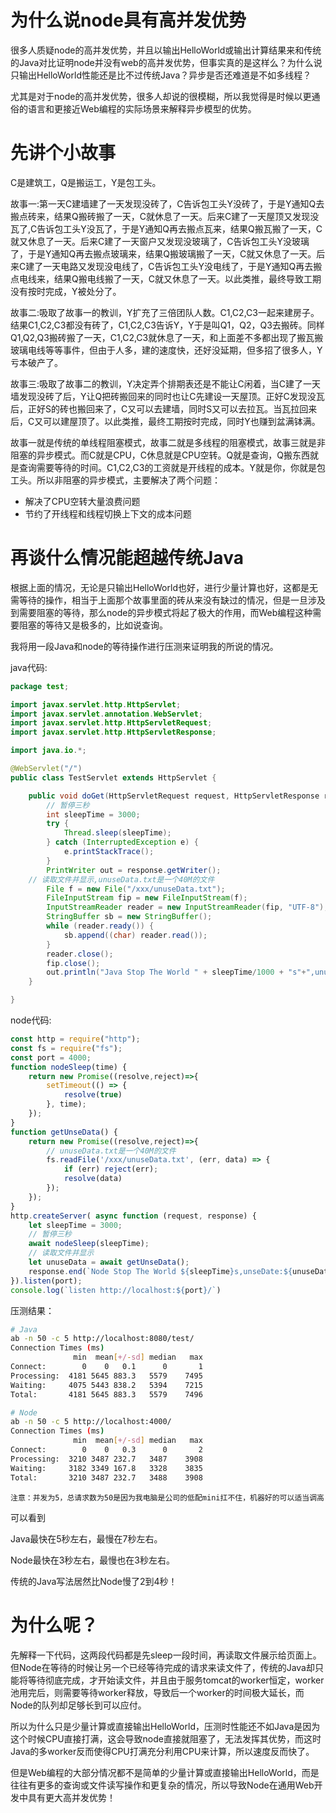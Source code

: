 # 为什么说node具有高并发优势
很多人质疑node的高并发优势，并且以输出HelloWorld或输出计算结果来和传统的Java对比证明node并没有web的高并发优势，但事实真的是这样么？为什么说只输出HelloWorld性能还是比不过传统Java？异步是否还难道是不如多线程？

尤其是对于node的高并发优势，很多人却说的很模糊，所以我觉得是时候以更通俗的语言和更接近Web编程的实际场景来解释异步模型的优势。

# 先讲个小故事
C是建筑工，Q是搬运工，Y是包工头。

故事一:第一天C建墙建了一天发现没砖了，C告诉包工头Y没砖了，于是Y通知Q去搬点砖来，结果Q搬砖搬了一天，C就休息了一天。后来C建了一天屋顶又发现没瓦了,C告诉包工头Y没瓦了，于是Y通知Q再去搬点瓦来，结果Q搬瓦搬了一天，C就又休息了一天。后来C建了一天窗户又发现没玻璃了，C告诉包工头Y没玻璃了，于是Y通知Q再去搬点玻璃来，结果Q搬玻璃搬了一天，C就又休息了一天。后来C建了一天电路又发现没电线了，C告诉包工头Y没电线了，于是Y通知Q再去搬点电线来，结果Q搬电线搬了一天，C就又休息了一天。以此类推，最终导致工期没有按时完成，Y被处分了。

故事二:吸取了故事一的教训，Y扩充了三倍团队人数。C1,C2,C3一起来建房子。结果C1,C2,C3都没有砖了，C1,C2,C3告诉Y，Y于是叫Q1，Q2，Q3去搬砖。同样Q1,Q2,Q3搬砖搬了一天，C1,C2,C3就休息了一天，和上面差不多都出现了搬瓦搬玻璃电线等等事件，但由于人多，建的速度快，还好没延期，但多招了很多人，Y亏本破产了。

故事三:吸取了故事二的教训，Y决定弄个排期表还是不能让C闲着，当C建了一天墙发现没砖了后，Y让Q把砖搬回来的同时也让C先建设一天屋顶。正好C发现没瓦后，正好S的砖也搬回来了，C又可以去建墙，同时S又可以去拉瓦。当瓦拉回来后，C又可以建屋顶了。以此类推，最终工期按时完成，同时Y也赚到盆满钵满。

故事一就是传统的单线程阻塞模式，故事二就是多线程的阻塞模式，故事三就是非阻塞的异步模式。而C就是CPU，C休息就是CPU空转。Q就是查询，Q搬东西就是查询需要等待的时间。C1,C2,C3的工资就是开线程的成本。Y就是你，你就是包工头。所以非阻塞的异步模式，主要解决了两个问题：
* 解决了CPU空转大量浪费问题
* 节约了开线程和线程切换上下文的成本问题

# 再谈什么情况能超越传统Java
根据上面的情况，无论是只输出HelloWorld也好，进行少量计算也好，这都是无需等待的操作，相当于上面那个故事里面的砖从来没有缺过的情况，但是一旦涉及到需要阻塞的等待，那么node的异步模式将起了极大的作用，而Web编程这种需要阻塞的等待又是极多的，比如说查询。

我将用一段Java和node的等待操作进行压测来证明我的所说的情况。

java代码:
```java
package test;

import javax.servlet.http.HttpServlet;
import javax.servlet.annotation.WebServlet;
import javax.servlet.http.HttpServletRequest;
import javax.servlet.http.HttpServletResponse;

import java.io.*;

@WebServlet("/")
public class TestServlet extends HttpServlet {

	public void doGet(HttpServletRequest request, HttpServletResponse response) throws IOException {
		// 暂停三秒
		int sleepTime = 3000;
		try {
			Thread.sleep(sleepTime);
		} catch (InterruptedException e) {
			e.printStackTrace();
		}
		PrintWriter out = response.getWriter();
    // 读取文件并显示,unuseData.txt是一个40M的文件
		File f = new File("/xxx/unuseData.txt");
        FileInputStream fip = new FileInputStream(f);
        InputStreamReader reader = new InputStreamReader(fip, "UTF-8");
        StringBuffer sb = new StringBuffer();
        while (reader.ready()) {
            sb.append((char) reader.read());
        }
        reader.close();
        fip.close();
		out.println("Java Stop The World " + sleepTime/1000 + "s"+",unuseData:"+ sb.toString());
	}

}
```

node代码:
```js
const http = require("http");
const fs = require("fs");
const port = 4000;
function nodeSleep(time) {
    return new Promise((resolve,reject)=>{
        setTimeout(() => {
            resolve(true)
        }, time);
    });
}
function getUnseData() {
    return new Promise((resolve,reject)=>{
        // unuseData.txt是一个40M的文件
        fs.readFile('/xxx/unuseData.txt', (err, data) => {
            if (err) reject(err);
            resolve(data)
        });
    });
}
http.createServer( async function (request, response) {
    let sleepTime = 3000;
    // 暂停三秒
    await nodeSleep(sleepTime);
    // 读取文件并显示
    let unuseData = await getUnseData();
    response.end(`Node Stop The World ${sleepTime}s,unseDate:${unuseData}`);  
}).listen(port);
console.log(`listen http://localhost:${port}/`)
```

压测结果：
```sh
# Java
ab -n 50 -c 5 http://localhost:8080/test/
Connection Times (ms)
              min  mean[+/-sd] median   max
Connect:        0    0   0.1      0       1
Processing:  4181 5645 883.3   5579    7495
Waiting:     4075 5443 838.2   5394    7215
Total:       4181 5645 883.3   5579    7496

# Node
ab -n 50 -c 5 http://localhost:4000/
Connection Times (ms)
              min  mean[+/-sd] median   max
Connect:        0    0   0.3      0       2
Processing:  3210 3487 232.7   3487    3908
Waiting:     3182 3349 167.8   3328    3835
Total:       3210 3487 232.7   3488    3908
```
`注意：并发为5，总请求数为50是因为我电脑是公司的低配mini扛不住，机器好的可以适当调高`

可以看到

Java最快在5秒左右，最慢在7秒左右。

Node最快在3秒左右，最慢也在3秒左右。

传统的Java写法居然比Node慢了2到4秒！

# 为什么呢？
先解释一下代码，这两段代码都是先sleep一段时间，再读取文件展示给页面上。但Node在等待的时候让另一个已经等待完成的请求来读文件了，传统的Java却只能将等待彻底完成，才开始读文件，并且由于服务tomcat的worker恒定，worker池用完后，则需要等待worker释放，导致后一个worker的时间极大延长，而Node的队列却足够长到可以应付。

所以为什么只是少量计算或直接输出HelloWorld，压测时性能还不如Java是因为这个时候CPU直接打满，这会导致node直接就阻塞了，无法发挥其优势，而这时Java的多worker反而使得CPU打满充分利用CPU来计算，所以速度反而快了。

但是Web编程的大部分情况都不是简单的少量计算或直接输出HelloWorld，而是往往有更多的查询或文件读写操作和更复杂的情况，所以导致Node在通用Web开发中具有更大高并发优势！